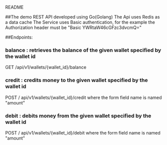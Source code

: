 README

##The demo REST API developed using Go(Golang)
The Api uses Redis as a data cache
The Service uses Basic authentication, for the example the Authorization header must be "Basic YWRtaW46cGFzc3dvcmQ="

##Endpoints:

### balance : retrieves the balance of the given wallet specified by the wallet id
GET /api/v1/wallets/{wallet_id}/balance

### credit : credits money to the given wallet specified by the wallet id
POST / api/v1/wallets/{wallet_id}/credit
where the form field name is named "amount"

### debit : debits money from the given wallet specified by the wallet id
POST / api/v1/wallets/{wallet_id}/debit
where the form field name is named "amount"


